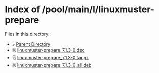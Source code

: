 
# Index of /pool/main/l/linuxmuster-prepare
Files in this directory:
- ⤴ [Parent Directory](../)
- 🗒 [linuxmuster-prepare_7.1.3-0.dsc](linuxmuster-prepare_7.1.3-0.dsc)
- 🗒 [linuxmuster-prepare_7.1.3-0.tar.gz](linuxmuster-prepare_7.1.3-0.tar.gz)
- 🗒 [linuxmuster-prepare_7.1.3-0_all.deb](linuxmuster-prepare_7.1.3-0_all.deb)

